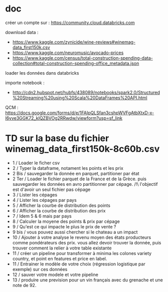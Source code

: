 # doc
créer un compte sur : 
https://community.cloud.databricks.com

download data :
* https://www.kaggle.com/zynicide/wine-reviews#winemag-data_first150k.csv
* https://www.kaggle.com/neuromusic/avocado-prices
* https://www.kaggle.com/census/total-construction-spending-data-collection#total-construction-spending-office_metadata.json

loader les données dans databricks

importe notebook :
 * http://cdn2.hubspot.net/hubfs/438089/notebooks/spark2.0/Structured%20Streaming%20using%20Scala%20DataFrames%20API.html


QCM : 
https://docs.google.com/forms/d/e/1FAIpQLSfan3cshpWVFgAtbXtxD-x-l6yve3GGK72_kIQZBVOg2RRwdw/viewform?usp=sf_link

# TD sur la base du fichier winemag_data_first150k-8c60b.csv

- 1 / Loader le ficher csv
- 2 / Typer la dataframe, notament les points et les prix
- 2 Bis / sauvegarder la donnée en parquet, partitioner par état
- 2 Ter / Loader le fichier parquet de la France et de la Grèce. puis sauvegarder les données en avro partitionner par cépage.
/!\ l'objectif est d'avoir un seul fichier pas cépage
- 3 / Lister les cépages
- 4 / Lister les cépages par pays
- 5 / Afficher la courbe de distribution des points
- 6 / Afficher la courbe de distribution des prix
- 7 / Idem 5 & 6 mais par pays 
- 8 / Calculer la moyene des points & prix par cépage 
- 9 / Qu'est ce qui impacte le plus le prix de vente ?
- 9 bis / vous pouvez aussi chercher si le chateau a un impact
- 10 / Ajouter à votre analyse le revenu moyen des états producteurs comme pondérateurs des prix.
vous allez devoir trouver la donnée, puis trouver comment la relier à votre table existante
- 11 / créer un pipeline pour transformer à minima les colones variety country, et point en features et price en label.
- 11 / Entrainer le modèle de votre choix (régression logistique par exemple) sur ces données
- 12 / sauver votre modele et votre pipeline
- 13 / produire une prevision pour un vin français avec du grenache et une note de 92.



